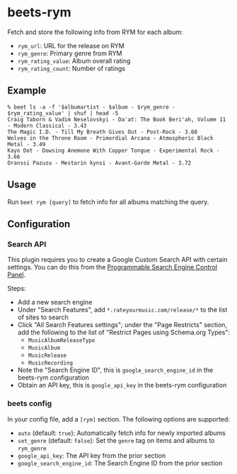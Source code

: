
# beets-rym

Fetch and store the following info from RYM for each album:

- `rym_url`: URL for the release on RYM
- `rym_genre`: Primary genre from RYM
- `rym_rating_value`: Album overall rating
- `rym_rating_count`: Number of ratings


## Example

```
% beet ls -a -f '$albumartist - $album - $rym_genre - $rym_rating_value' | shuf | head -5
Craig Taborn & Vadim Neselovskyi - Da'at: The Book Beri'ah, Volume 11 - Modern Classical - 3.43
The Magic I.D. - Till My Breath Gives Out - Post-Rock - 3.68
Wolves in the Throne Room - Primordial Arcana - Atmospheric Black Metal - 3.49
Kayo Dot - Dowsing Anemone With Copper Tongue - Experimental Rock - 3.66
Oranssi Pazuzu - Mestarin kynsi - Avant-Garde Metal - 3.72
```

## Usage

Run `beet rym [query]` to fetch info for all albums matching the query.

## Configuration

### Search API

This plugin requires you to create a Google Custom Search API with certain
settings. You can do this from the [Programmable Search Engine Control Panel](https://programmablesearchengine.google.com/controlpanel/all).

Steps:

- Add a new search engine
- Under "Search Features", add `*.rateyourmusic.com/release/*` to the list of sites to search
- Click "All Search Features settings"; under the "Page Restricts" section, add the following to the list of "Restrict Pages using Schema.org Types":
    - `MusicAlbumReleaseType`
    - `MusicAlbum`
    - `MusicRelease`
    - `MusicRecording`
- Note the "Search Engine ID", this is `google_search_engine_id` in the beets-rym configuration
- Obtain an API key, this is `google_api_key` in the beets-rym configuration

### beets config

In your config file, add a `[rym]` section. The following options are supported:

- `auto` (default: `true`): Automatically fetch info for newly imported albums
- `set_genre` (default: `false`): Set the `genre` tag on items and albums to `rym_genre`
- `google_api_key`: The API key from the prior section
- `google_search_engine_id`: The Search Engine ID from the prior section
